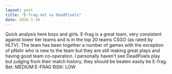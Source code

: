 ```yaml
---
layout: post
title: "E-frag.net vs DeadPixels"
date: 2016-1-10
---
```

Quick analysis here boys and girls. E-frag is a great team, very consistent against lower tier teams and is in the top 20 teams CSGO (as rated by HLTV).
The team has been together a number of games with the exception of pNshr who is new to the team but they are still making great plays and having good team co-operation.
I personally haven't see DeadPixels play but judging from their match history, they should be beaten easily be E-frag. 
Bet: MEDIUM E-FRAG
RISK: LOW
